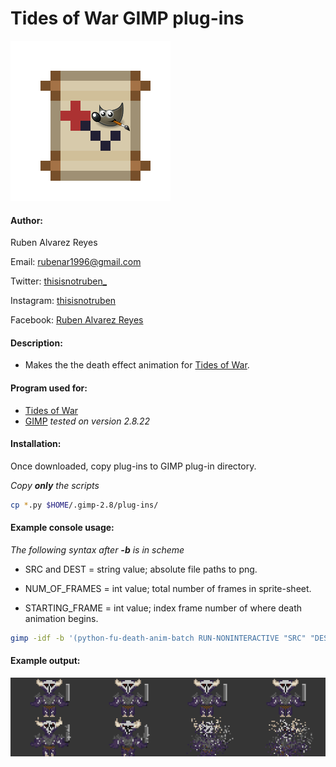 # Tides of War GIMP plug-ins

![icon](icon.png)
#### Author:
Ruben Alvarez Reyes

Email: rubenar1996@gmail.com

Twitter: [thisisnotruben_](https://twitter.com/thisisnotruben_)

Instagram: [thisisnotruben](https://www.instagram.com/thisisnotruben/)

Facebook: [Ruben Alvarez Reyes](https://www.facebook.com/thisisnotruben)

#### Description:
* Makes the the death effect animation for [Tides of War](https://github.com/thisisnotruben/Tides-of-War).

#### Program used for:
* [Tides of War](https://github.com/thisisnotruben/Tides-of-War)
* [GIMP](https://www.gimp.org/) *tested on version 2.8.22*

#### Installation:
Once downloaded, copy plug-ins to GIMP plug-in directory.

*Copy **only** the scripts*

```bash
cp *.py $HOME/.gimp-2.8/plug-ins/
```

#### Example console usage:

*The following syntax after **-b** is in scheme*

* SRC and DEST = string value; absolute file paths to png.

* NUM_OF_FRAMES = int value; total number of frames in sprite-sheet.

* STARTING_FRAME = int value; index frame number of where death animation begins.

```bash
gimp -idf -b '(python-fu-death-anim-batch RUN-NONINTERACTIVE "SRC" "DEST" NUM_OF_FRAMES STARTING_FRAME)' -b '(gimp-quit 0)'
```

#### Example output:
![example](example.png)
